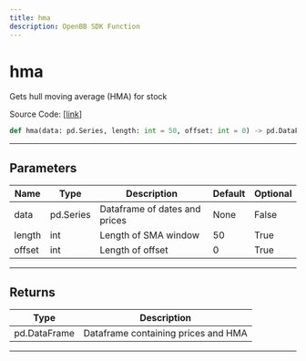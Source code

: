 ```yaml
---
title: hma
description: OpenBB SDK Function
---
```


# hma

Gets hull moving average (HMA) for stock

Source Code: [[link](https://github.com/OpenBB-finance/OpenBBTerminal/tree/main/openbb_terminal/common/technical_analysis/overlap_model.py#L91)]
```python
def hma(data: pd.Series, length: int = 50, offset: int = 0) -> pd.DataFrame
```
---
## Parameters
| Name | Type | Description | Default | Optional |
| ---- | ---- | ----------- | ------- | -------- |
| data | pd.Series | Dataframe of dates and prices | None | False |
| length | int | Length of SMA window | 50 | True |
| offset | int | Length of offset | 0 | True |

---
## Returns
| Type | Description |
| ---- | ----------- |
| pd.DataFrame | Dataframe containing prices and HMA |
---
